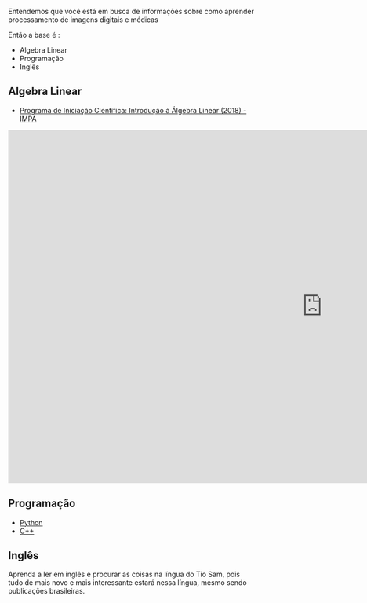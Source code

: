 Entendemos que você está em busca de informações sobre como aprender processamento de imagens digitais e médicas

Então a base é :

- Algebra Linear
- Programação
- Inglês


## Algebra Linear

 - [Programa de Iniciação Científica: Introdução à Álgebra Linear (2018) - IMPA](https://www.youtube.com/watch?v=-SU5GH4kBtE&list=PLo4jXE-LdDTSE0DFoq4es_iMvjlCeG8pP)

<iframe width="1280" height="720" src="https://www.youtube.com/embed/-SU5GH4kBtE?list=PLo4jXE-LdDTSE0DFoq4es_iMvjlCeG8pP" title="YouTube video player" frameborder="0" allow="accelerometer; autoplay; clipboard-write; encrypted-media; gyroscope; picture-in-picture" allowfullscreen></iframe>



## Programação

-  [Python](https://python.org.br/introducao/)
-  [C++](https://www.cursou.com.br/informatica/curso-de-c-para-iniciantes/)


## Inglês 

Aprenda a ler em inglês e procurar as coisas na língua do Tio Sam, pois tudo de mais novo e mais interessante estará nessa língua, mesmo sendo publicações brasileiras.